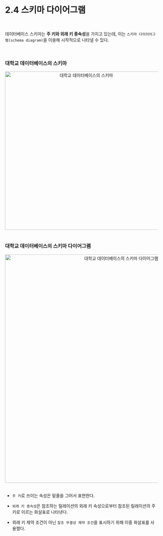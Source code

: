 # 2.4 스키마 다이어그램

<br/>

데이터베이스 스키마는 **주 키와 외래 키 종속성**을 가지고 있는데, 이는 `스키마 다이이어그램(schema diagram)`을 이용해 시작적으로 나타낼 수 있다.

<br/>

### 대학교 데이터베이스의 스키마

<p align="center"><img width="520" alt="대학교 데이터베이스의 스키마" src="https://user-images.githubusercontent.com/86337233/222133066-4249b4ae-2d9a-437a-b670-2caa53fa14d2.png">

<br/>
<br/>

### 대학교 데이터베이스의 스키마 다이어그램

<p align="center"><img width="750" alt="대학교 데이터베이스의 스키마 다이어그램" src="https://user-images.githubusercontent.com/86337233/222133070-74cbeaa5-02bc-4d91-bea7-0747623d05ab.png">

<br/>
<br/>

- `주 키`로 쓰이는 속성은 밑줄을 그어서 표현한다.


- `외래 키 종속성`은 참조하는 릴레이션의 외래 키 속성으로부터 참조된 릴레이션의 주 키로 이르는 화살표로 나타낸다.


- 외래 키 제약 조건이 아닌 `참조 무결성 제약 조건`을 표시하기 위해 이중 화살표를 사용했다.
